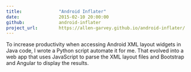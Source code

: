 ```yaml
---
title:  			"Android Inflater"
date:   			2015-02-10 20:00:00
github: 			android-inflater
project_url:		https://allen-garvey.github.io/android-inflater/
---
```

To increase productivity when accessing Android XML layout widgets in Java code, I wrote a Python script automate it for me. That evolved into a web app that uses JavaScript to parse the XML layout files and Bootstrap and Angular to display the results.